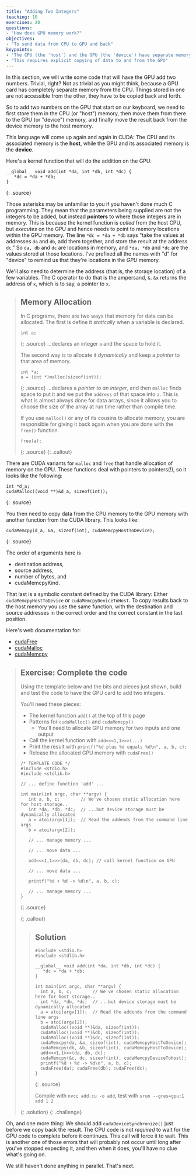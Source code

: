 ```yaml
---
title: "Adding Two Integers"
teaching: 10
exercises: 20
questions:
- "How does GPU memory work?"
objectives:
- "To send data from CPU to GPU and back"
keypoints:
- "The CPU (the 'host') and the GPU (the 'device') have separate memory banks"
- "This requires explicit copying of data to and from the GPU"
---
```


In this section, we will write some code that will have the GPU add two
numbers.  Trivial, right?  Not as trivial as you might think, because a GPU
card has completely separate memory from the CPU.  Things stored in one are not
accessible from the other, they have to be copied back and forth.

So to add two numbers on the GPU that start on our keyboard, we need to first
store them in the CPU (or "host") memory, then move them from there to the GPU
(or "device") memory, and finally move the result back from the device memory
to the host memory. 

This language will come up again and again in CUDA: 
The CPU and its associated memory is the **host**, 
while the GPU and its associated memory is the **device**.

Here's a kernel function that will do the addition on the GPU:

~~~
__global__ void add(int *da, int *db, int *dc) {
   *dc = *da + *db;
}
~~~
{: .source}

Those asterisks may be unfamiliar to you if you haven't done much C 
programming. They mean that the parameters being supplied are not the 
integers to be added, but instead **pointers** to where those integers 
are in memory. This is because the kernel function is *called* from 
the host CPU, but *executes* on the GPU and hence needs to point to 
memory locations within the GPU memory.  The line `*dc = *da + *db` says 
"take the values at addresses `da` and `db`, add them together, and 
store the result at the address `dc`."  So `da, db` and `dc` are locations 
in memory, and `*da, *db` and `*dc` are the values stored at those locations.
I've prefixed all the names with "d" for "device" to remind us that they're
locations in the *GPU* memory.

We'll also need to determine the address (that is, the storage location)
of a few variables.  The C operator to do that is the ampersand, `&`.
`&x` returns the address of `x`, which is to say, a pointer to `x`.

> ## Memory Allocation
> In C programs, there are two ways that memory for data can be allocated.
> The first is define it *statically* when a variable is declared.
> ~~~
> int a;
> ~~~
> {: .source}
> ...declares an integer `a` and the space to hold it.
> 
> The second way is to allocate it *dynamically* and keep a *pointer* to that area of memory.
> ~~~
> int *a;
> a = (int *)malloc(sizeof(int));
> ~~~
> {: .source}
> ...declares a *pointer to an integer*, and then `malloc` finds space to put it
> and we put the `address` of that space into `a`.
> This is what is almost always done for data arrays, since it allows you
> to choose the size of the array at run time rather than compile time.
>
> If you use `malloc()` or any of its cousins to allocate memory, you are
> responsible for giving it back again when you are done with the `free()` function.
> ~~~
> free(a);
> ~~~
> {: .source}
{: .callout}

There are CUDA variants for `malloc` and `free` that handle allocation of
memory on the GPU. These functions deal with pointers to pointers(!), so it
looks like the following:

~~~
int *d_a;
cudaMalloc((void **)&d_a, sizeof(int));
~~~
{: .source}

You then need to copy data from the CPU memory to the GPU memory with 
another function from the CUDA library. This looks like:

~~~
cudaMemcpy(d_a, &a, sizeof(int), cudaMemcpyHostToDevice);
~~~
{: .source}

The order of arguments here is 
 * destination address,
 * source address, 
 * number of bytes, and 
 * cudaMemcpyKind.  

That last is a symbolic constant defined by the CUDA library:
Either `cudaMemcpyHostToDevice` or `cudaMemcpyDeviceToHost`.
To copy results back to the host memory you use the same function, with
the destination and source addresses in the correct order and the correct
constant in the last position.

Here's web documentation for:
 * [cudaFree](https://docs.nvidia.com/cuda/cuda-runtime-api/group__CUDART__MEMORY.html#group__CUDART__MEMORY_1ga042655cbbf3408f01061652a075e094)
 * [cudaMalloc](https://docs.nvidia.com/cuda/cuda-runtime-api/group__CUDART__MEMORY.html#group__CUDART__MEMORY_1g37d37965bfb4803b6d4e59ff26856356)
 * [cudaMemcpy](https://docs.nvidia.com/cuda/cuda-runtime-api/group__CUDART__MEMORY.html#group__CUDART__MEMORY_1gc263dbe6574220cc776b45438fc351e8)

> ## Exercise: Complete the code
> Using the template below and the bits and pieces just shown,
> build and test the code to have the GPU card to add two integers.
>
> You'll need these pieces:
> * The kernel function `add()` at the top of this page
> * Patterns for `cudaMalloc()` and `cudaMemcpy()`
>   * You'll need to allocate GPU memory for two inputs and one output
> * Call the kernel function with `add<<<1,1>>>(...)`
> * Print the result with `printf("%d plus %d equals %d\n", a, b, c);`
> * Release the allocated GPU memory with `cudaFree()`
>
> ~~~
> /* TEMPLATE CODE */
> #include <stdio.h>
> #include <stdlib.h>
> 
> // ... define function 'add' ...
> 
> int main(int argc, char **argv) {
>    int a, b, c;        // We've chosen static allocation here for host storage..
>    int *da, *db, *dc;  // ...but device storage must be dynamically allocated
>    a = atoi(argv[1]);  // Read the addends from the command line args
>    b = atoi(argv[2]);
> 
>    // ... manage memory ...
> 
>    // ... move data ...
> 
>    add<<<1,1>>>(da, db, dc); // call kernel function on GPU
> 
>    // ... move data ...
> 
>    printf("%d + %d -> %d\n", a, b, c);
>
>    // ... manage memory ...
> }
> ~~~
> {: .source}
>
> {: .callout}
>
> > ## Solution
> > ~~~
> > #include <stdio.h>
> > #include <stdlib.h>
> > 
> > __global__ void add(int *da, int *db, int *dc) {
> >    *dc = *da + *db;
> > }
> > 
> > int main(int argc, char **argv) {
> >   int a, b, c;        // We've chosen static allocation here for host storage..
> >   int *da, *db, *dc;  // ...but device storage must be dynamically allocated
> >   a = atoi(argv[1]);  // Read the addends from the command line args
> >   b = atoi(argv[2]);
> >   cudaMalloc((void **)&da, sizeof(int));
> >   cudaMalloc((void **)&db, sizeof(int));
> >   cudaMalloc((void **)&dc, sizeof(int));
> >   cudaMemcpy(da, &a, sizeof(int), cudaMemcpyHostToDevice);
> >   cudaMemcpy(db, &b, sizeof(int), cudaMemcpyHostToDevice);
> >   add<<<1,1>>>(da, db, dc);
> >   cudaMemcpy(&c, dc, sizeof(int), cudaMemcpyDeviceToHost);
> >   printf("%d + %d -> %d\n", a, b, c);
> >   cudaFree(da); cudaFree(db); cudaFree(dc);
> > }
> > ~~~
> > {: .source}
> > 
> > Compile with `nvcc add.cu -o add`, test with `srun --gres=gpu:1 add 1 2`
> > 
> {: .solution}
{: .challenge}

Oh, and one more thing: We should add `cudaDeviceSynchronize()` just before we
copy back the result. The CPU code is not *required* to wait for the GPU code to
complete before it continues. This call will force it to wait. This is another
one of those errors that will probably not occur until long after you've
stopped expecting it, and then when it does, you'll have no clue what's going
on.

We still haven't done anything in parallel. That's next.
